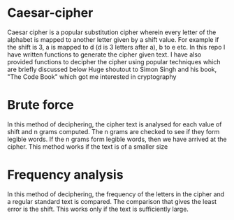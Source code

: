 # Caesar-cipher
Caesar cipher is a popular substitution cipher wherein every letter of the alphabet is mapped to another letter given by a shift value. 
For example if the shift is 3, a is mapped to d (d is 3 letters after a), b to e etc. 
In this repo I have written functions to generate the cipher given text. I have also provided functions to decipher the cipher using popular techniques which are briefly discussed below
Huge shoutout to Simon Singh and his book, "The Code Book" which got me interested in cryptography

# Brute force
In this method of deciphering, the cipher text is analysed for each value of shift and n grams computed. The n grams are checked to see if they form legible words. If the n grams form legible words, then we have arrived at the cipher. This method works if the text is of a smaller size

# Frequency analysis
In this method of deciphering, the frequency of the letters in the cipher and a regular standard text is compared. The comparison that gives the least error is the shift. This works only if the text is sufficiently large.